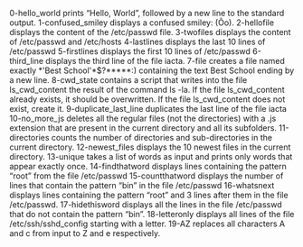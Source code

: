 0-hello_world prints “Hello, World”, followed by a new line to the standard output.
1-confused_smiley displays a confused smiley: (Ôo).
2-hellofile displays the content of the /etc/passwd file.
3-twofiles displays the content of /etc/passwd and /etc/hosts
4-lastlines displays the last 10 lines of /etc/passwd
5-firstlines displays the first 10 lines of /etc/passwd
6-third_line displays the third line of the file iacta.
7-file creates a file named exactly \*\'Best School\'\*$\?\*\*\*\*\*:) containing the text Best School ending by a new line.
8-cwd_state contains a script that writes into the file ls_cwd_content the result of the command ls -la. If the file ls_cwd_content already exists, it should be overwritten. If the file ls_cwd_content does not exist, create it.
9-duplicate_last_line duplicates the last line of the file iacta
10-no_more_js deletes all the regular files (not the directories) with a .js extension that are present in the current directory and all its subfolders.
11-directories counts the number of directories and sub-directories in the current directory.
12-newest_files displays the 10 newest files in the current directory.
13-unique takes a list of words as input and prints only words that appear exactly once.
14-findthatword displays  lines containing the pattern “root” from the file /etc/passwd
15-countthatword displays the number of lines that contain the pattern “bin” in the file /etc/passwd
16-whatsnext displays lines containing the pattern “root” and 3 lines after them in the file /etc/passwd.
17-hidethisword displays all the lines in the file /etc/passwd that do not contain the pattern “bin”.
18-letteronly displays all lines of the file /etc/ssh/sshd_config starting with a letter.
19-AZ replaces  all characters A and c from input to Z and e respectively.

